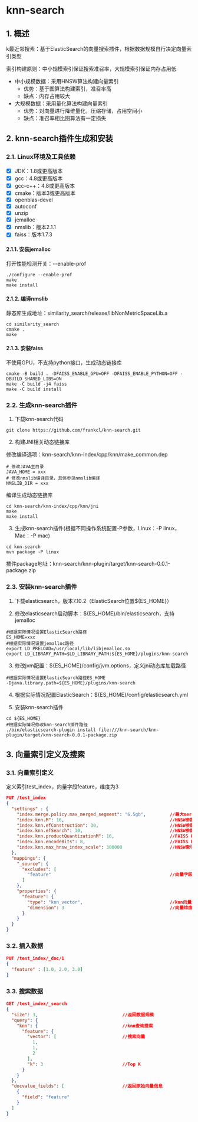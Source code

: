 # knn-search

## 1. 概述
k最近邻搜素：基于ElasticSearch的向量搜索插件，根据数据规模自行决定向量索引类型

索引构建原则：中小规模索引保证搜索准召率，大规模索引保证内存占用低

* 中小规模数据：采用HNSW算法构建向量索引
  * 优势：基于图算法构建索引，准召率高
  * 缺点：内存占用较大
* 大规模数据：采用量化算法构建向量索引
  * 优势：对向量进行降维量化，压缩存储，占用空间小
  * 缺点：准召率相比图算法有一定损失 

## 2. knn-search插件生成和安装

### 2.1. Linux环境及工具依赖
- [x] JDK：1.8或更高版本
- [x] gcc：4.8或更高版本
- [x] gcc-c++：4.8或更高版本
- [x] cmake：版本3或更高版本
- [x] openblas-devel
- [x] autoconf
- [x] unzip
- [x] jemalloc
- [x] nmslib：版本2.1.1
- [x] faiss：版本1.7.3

#### 2.1.1. 安装jemalloc
打开性能检测开关：--enable-prof
```shell
./configure --enable-prof
make
make install
```

#### 2.1.2. 编译nmslib
静态库生成地址：similarity_search/release/libNonMetricSpaceLib.a
```shell
cd similarity_search
cmake .
make
```

#### 2.1.3. 安装faiss
不使用GPU，不支持python接口，生成动态链接库
```shell
cmake -B build . -DFAISS_ENABLE_GPU=OFF -DFAISS_ENABLE_PYTHON=OFF -DBUILD_SHARED_LIBS=ON
make -C build -j4 faiss
make -C build install
```

### 2.2. 生成knn-search插件

1. 下载knn-search代码
```shell
git clone https://github.com/frankcl/knn-search.git
```

2. 构建JNI相关动态链接库

修改编译选项：knn-search/knn-index/cpp/knn/make_common.dep
```shell
# 修改JAVA主目录
JAVA_HOME = xxx
# 修改nmslib编译目录，具体参见nmslib编译
NMSLIB_DIR = xxx
```
编译生成动态链接库
```shell
cd knn-search/knn-index/cpp/knn/jni
make
make install
```

3. 生成knn-search插件(根据不同操作系统配置-P参数，Linux：-P linux，Mac：-P mac)
```shell
cd knn-search
mvn package -P linux
```
插件package地址：knn-search/knn-plugin/target/knn-search-0.0.1-package.zip

### 2.3. 安装knn-search插件

1. 下载elasticsearch，版本7.10.2（ElasticSearch位置${ES_HOME}）

2. 修改elasticsearch启动脚本：${ES_HOME}/bin/elasticsearch，支持jemalloc
```shell
#根据实际情况设置ElasticSearch路径
ES_HOME=xxx
#根据实际情况设置jemalloc路径
export LD_PRELOAD=/usr/local/lib/libjemalloc.so
export LD_LIBRARY_PATH=$LD_LIBRARY_PATH:${ES_HOME}/plugins/knn-search
```

3. 修改jvm配置：${ES_HOME}/config/jvm.options，定义jni动态库加载路径
```shell
#根据实际情况设置ElasticSearch路径ES_HOME
-Djava.library.path=${ES_HOME}/plugins/knn-search
```

4. 根据实际情况配置ElasticSearch：${ES_HOME}/config/elasticsearch.yml

5. 安装knn-search插件
```shell
cd ${ES_HOME}
#根据实际情况修改knn-search插件路径
./bin/elasticsearch-plugin install file:///knn-search/knn-plugin/target/knn-search-0.0.1-package.zip
```

## 3. 向量索引定义及搜索

### 3.1. 向量索引定义

定义索引test_index，向量字段feature，维度为3

```json
PUT /test_index
{
  "settings" : {
    "index.merge.policy.max_merged_segment": "6.5gb",         //最大merge segment大小
    "index.knn.M": 16,                                        //HNSW参数M
    "index.knn.efConstruction": 30,                           //HNSW参数efConstruction
    "index.knn.efSearch": 30,                                 //HNSW参数efSearch
    "index.knn.productQuantizationM": 16,                     //FAISS PQ参数M
    "index.knn.encodeBits": 8,                                //FAISS PQ参数encodeBits
    "index.knn.max_hnsw_index_scale": 300000                  //HNSW索引阈值，超过阈值生成量化FAISS索引
  },
  "mappings": {
    "_source": {
      "excludes": [
        "feature"                                             //向量字段不进source，节省空间
      ]
    },
    "properties": {
      "feature": {
        "type": "knn_vector",                                 //knn向量字段
        "dimension": 3                                        //向量维度
      }
    }
  }
}
```

### 3.2. 插入数据

```json
PUT /test_index/_doc/1
{
  "feature" : [1.0, 2.0, 3.0]
}
```

### 3.3. 搜索数据

```json
GET /test_index/_search
{
  "size": 3,                                //返回数据规模
  "query": {
    "knn": {                                //knn查询搜索
      "feature": {
        "vector": [                         //搜索向量
          1,
          1,
          2
        ],
        "k": 3                              //Top K
      }
    }
  },
  "docvalue_fields": [                      //返回原始向量信息                   
    {
      "field": "feature"
    }
  ]
}
```